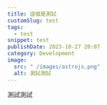 ```yaml
---
title: 這個是測試
customSlug: test
tags:
  - test
snippet: test
publishDate: 2023-10-27 20:07
category: Development
image:
  src: " /images/astrojs.png"
  alt: 測試測試
---
```

測試測試